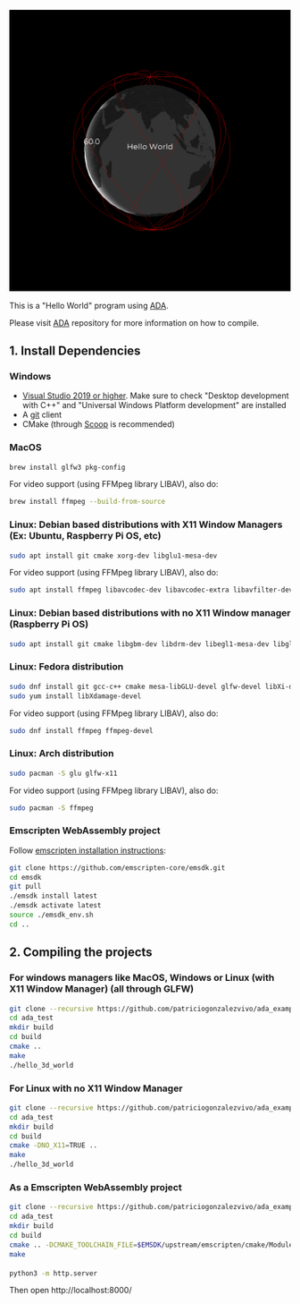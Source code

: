 ![](thumbnail.png)

This is a "Hello World" program using [ADA](https://github.com/patriciogonzalezvivo/ada).

Please visit [ADA](https://github.com/patriciogonzalezvivo/ada) repository for more information on how to compile.


## 1. Install Dependencies

### Windows 

* [Visual Studio 2019 or higher](https://visualstudio.microsoft.com/vs/). Make sure to check "Desktop development with C++" and "Universal Windows Platform development" are installed
* A [git](https://gitforwindows.org/) client 
* CMake (through [Scoop](https://scoop.sh/) is recommended)


### MacOS

```bash
brew install glfw3 pkg-config
```

For video support (using FFMpeg library LIBAV), also do:

```bash
brew install ffmpeg --build-from-source
```

### Linux: Debian based distributions with X11 Window Managers (Ex: Ubuntu, Raspberry Pi OS, etc) 

```bash
sudo apt install git cmake xorg-dev libglu1-mesa-dev
```

For video support (using FFMpeg library LIBAV), also do:

```bash
sudo apt install ffmpeg libavcodec-dev libavcodec-extra libavfilter-dev libavfilter-extra libavdevice-dev libavformat-dev libavutil-dev libswscale-dev libv4l-dev libjpeg-dev libpng-dev libtiff-dev
```

### Linux: Debian based distributions with no X11 Window manager (Raspberry Pi OS)

```bash
sudo apt install git cmake libgbm-dev libdrm-dev libegl1-mesa-dev libgles2-mesa-dev
```

### Linux: Fedora distribution

```bash
sudo dnf install git gcc-c++ cmake mesa-libGLU-devel glfw-devel libXi-devel libXxf86vm-devel 
sudo yum install libXdamage-devel 

```

For video support (using FFMpeg library LIBAV), also do:
```bash
sudo dnf install ffmpeg ffmpeg-devel
```

### Linux: Arch distribution

```bash
sudo pacman -S glu glfw-x11
```

For video support (using FFMpeg library LIBAV), also do:

```bash
sudo pacman -S ffmpeg
```

### Emscripten WebAssembly project

Follow [emscripten installation instructions](https://emscripten.org/docs/getting_started/downloads.html#installation-instructions):

```bash
git clone https://github.com/emscripten-core/emsdk.git
cd emsdk
git pull
./emsdk install latest
./emsdk activate latest
source ./emsdk_env.sh
cd ..
```


## 2. Compiling the projects

### For windows managers like MacOS, Windows or Linux (with X11 Window Manager) (all through GLFW) 

```bash
git clone --recursive https://github.com/patriciogonzalezvivo/ada_example.git
cd ada_test
mkdir build
cd build
cmake ..
make
./hello_3d_world
```

### For Linux with no X11 Window Manager

```bash
git clone --recursive https://github.com/patriciogonzalezvivo/ada_example.git
cd ada_test
mkdir build
cd build
cmake -DNO_X11=TRUE ..
make
./hello_3d_world
```

### As a Emscripten WebAssembly project

```bash
git clone --recursive https://github.com/patriciogonzalezvivo/ada_example.git
cd ada_test
mkdir build
cd build
cmake .. -DCMAKE_TOOLCHAIN_FILE=$EMSDK/upstream/emscripten/cmake/Modules/Platform/Emscripten.cmake
make

python3 -m http.server 
```
Then open http://localhost:8000/